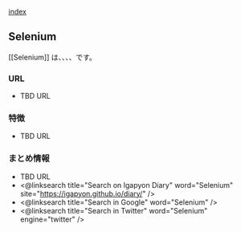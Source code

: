 [index](https://igapyon.github.io/diary/keyword/index.html)

## Selenium

[[Selenium]] は、、、、です。

### URL

* TBD URL

### 特徴

* TBD URL

### まとめ情報

* TBD URL
* <@linksearch title="Search on Igapyon Diary" word="Selenium" site="https://igapyon.github.io/diary/" />
* <@linksearch title="Search in Google" word="Selenium" />
* <@linksearch title="Search in Twitter" word="Selenium" engine="twitter" />

